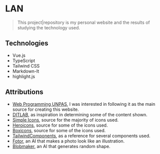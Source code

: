 # LAN

> This project|repository is my personal website and the results of studying the technology used.

## Technologies

- Vue.js
- TypeScript
- Tailwind CSS
- Markdown-It
- highlight.js

## Attributions

- [Web Programming UNPAS](https://www.youtube.com/watch?v=8Ea4oq8qFtM), I was interested in following it as the main source for creating this website.
- [DITLAB](https://aditiafa.dev), as inspiration in determining some of the content shown.
- [Simple Icons](https://simpleicons.org), source for the majority of icons used.
- [Heroicons](https://heroicons.com), source for some of the icons used.
- [Boxicons](https://boxicons.com/), source for some of the icons used.
- [TailwindComponents](https://tailwindcomponents.com), as a reference for several components used.
- [Fotor](https://www.fotor.com), an AI that makes a photo look like an illustration.
- [Blobmaker](https://www.blobmaker.app), an AI that generates random shape.
